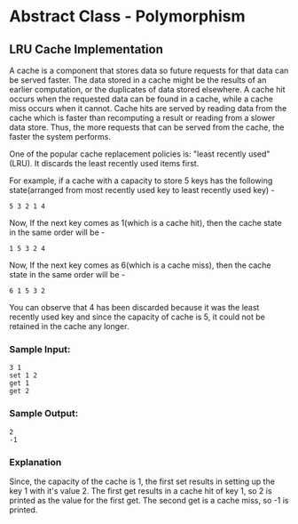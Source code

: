 # Abstract Class - Polymorphism

## LRU Cache Implementation

A cache is a component that stores data so future requests for that data can be served faster. The data stored in a cache might be the results of an earlier computation, or the duplicates of data stored elsewhere. A cache hit occurs when the requested data can be found in a cache, while a cache miss occurs when it cannot. Cache hits are served by reading data from the cache which is faster than recomputing a result or reading from a slower data store. Thus, the more requests that can be served from the cache, the faster the system performs.

One of the popular cache replacement policies is: "least recently used" (LRU). It discards the least recently used items first.

For example, if a cache with a capacity to store 5 keys has the following state(arranged from most recently used key to least recently used key) -

```
5 3 2 1 4
```

Now, If the next key comes as 1(which is a cache hit), then the cache state in the same order will be -

```
1 5 3 2 4
```

Now, If the next key comes as 6(which is a cache miss), then the cache state in the same order will be -

```
6 1 5 3 2
```

You can observe that 4 has been discarded because it was the least recently used key and since the capacity of cache is 5, it could not be retained in the cache any longer.

### Sample Input:

```
3 1
set 1 2
get 1
get 2
```

### Sample Output:

```
2
-1
```

### Explanation

Since, the capacity of the cache is 1, the first set results in setting up the key 1 with it's value 2. The first get results in a cache hit of key 1, so 2 is printed as the value for the first get. The second get is a cache miss, so -1 is printed.
